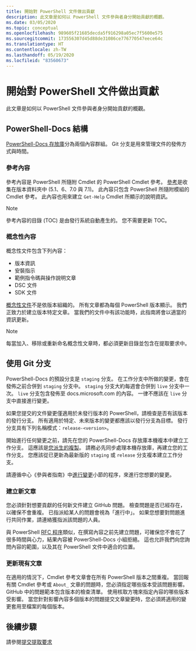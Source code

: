 ```yaml
---
title: 開始對 PowerShell 文件做出貢獻
description: 此文章是如何以 PowerShell 文件參與者身分開始貢獻的概觀。
ms.date: 03/05/2020
ms.topic: conceptual
ms.openlocfilehash: 989605f21685decda5f916298a05ec7f5600e575
ms.sourcegitcommit: 173556307d45d88de31086ce776770547eece64c
ms.translationtype: HT
ms.contentlocale: zh-TW
ms.lasthandoff: 05/19/2020
ms.locfileid: "83560673"
---
```

# <a name="get-started-contributing-to-powershell-documentation"></a>開始對 PowerShell 文件做出貢獻

此文章是如何以 PowerShell 文件參與者身分開始貢獻的概觀。

## <a name="powershell-docs-structure"></a>PowerShell-Docs 結構

[PowerShell-Docs 存放庫][psdocs]分為兩個內容群組。 Git 分支是用來管理文件的發佈方式與時間。

### <a name="reference-content"></a>參考內容

參考內容是 PowerShell 所隨附 Cmdlet 的 PowerShell Cmdlet 參考。
[參考][ref]是收集在版本資料夾中 (5.1、6、7.0 與 7.1)。 此內容只包含 PowerShell 所隨附模組的 Cmdlet 參考。 此內容也用來建立 `Get-Help` Cmdlet 所顯示的說明資訊。

> [!NOTE]
> 參考內容的目錄 (TOC) 是由發行系統自動產生的。 您不需要更新 TOC。

### <a name="conceptual-content"></a>概念性內容

概念性文件包含下列內容：

- 版本資訊
- 安裝指示
- 範例指令碼與操作說明文章
- DSC 文件
- SDK 文件

[概念性文件][conceptual]不是依版本組織的。 所有文章都為每個 PowerShell 版本顯示。 我們正致力於建立版本特定文章。 當我們的文件中有該功能時，此指南將會以適當的資訊更新。

> [!NOTE]
> 每當加入、移除或重新命名概念性文章時，都必須更新目錄並包含在提取要求中。

## <a name="using-git-branches"></a>使用 Git 分支

PowerShell-Docs 的預設分支是 `staging` 分支。 在工作分支中所做的變更，會在發佈之前合併到 `staging` 分支中。 `staging` 分支大約每週會合併到 `live` 分支中一次。 `live` 分支包含發佈至 docs.microsoft.com 的內容。 一律不應該在 `live` 分支中直接進行變更。

如果您提交的文件變更僅適用於未發行版本的 PowerShell，請檢查是否有該版本的發行分支。 所有適用於特定、未來版本的變更都應該以發行分支為目標。 發行分支具有下列名稱模式：`release-<version>`。

開始進行任何變更之前，請先在您的 PowerShell-Docs 存放庫本機複本中建立工作分支。 這應該是[您派生的複製][fork]。 請務必先同步處理本機存放庫，再建立您的工作分支。 您應該從已更新為最新版的 `staging` 或 `release` 分支複本建立工作分支。

請遵循中心《參與者指南》中[進行變更][making-changes]小節的程序，來進行您想要的變更。

### <a name="creating-new-articles"></a>建立新文章

您必須針對想要貢獻的任何新文件建立 GitHub 問題。 檢查問題是否已經存在，以確保不會重複。 已指派給某人的問題會視為「進行中」。 如果您想要對問題進行共同作業，請連絡獲指派該問題的人員。

與 PowerShell [RFC 程序][rfc]類似，在撰寫內容之前先建立問題，可確保您不會花了很多時間與心力，結果內容被 PowerShell-Docs 小組拒絕。 這也允許我們向您詢問內容的範圍，以及其在 PowerShell 文件中適合的位置。

### <a name="updating-existing-articles"></a>更新現有文章

在適用的情況下，Cmdlet 參考文章會在所有 PowerShell 版本之間重複。 當回報有關 Cmdlet 參考或 `About_` 文章的問題時，您必須指定哪些版本受該問題影響。 GitHub 中的問題範本包含版本的檢查清單。 使用核取方塊來指定內容的哪些版本受影響。 當您針對影響內容多個版本的問題提交文章變更時，您必須將適用的變更套用至檔案的每個版本。

## <a name="next-steps"></a>後續步驟

請參閱[提交提取要求](pull-requests.md)

<!--link refs-->
[conceptual]: https://github.com/MicrosoftDocs/PowerShell-Docs/tree/staging/reference/docs-conceptual
[fork]: /contribute/get-started-setup-local#fork-the-repository
[making-changes]: /contribute/how-to-write-workflows-major#making-your-changes
[psdocs]: https://github.com/MicrosoftDocs/PowerShell-Docs
[ref]: https://github.com/MicrosoftDocs/PowerShell-Docs/tree/staging/reference
[rfc]: https://github.com/PowerShell/powershell-rfc/blob/master/RFC0000-RFC-Process.md
